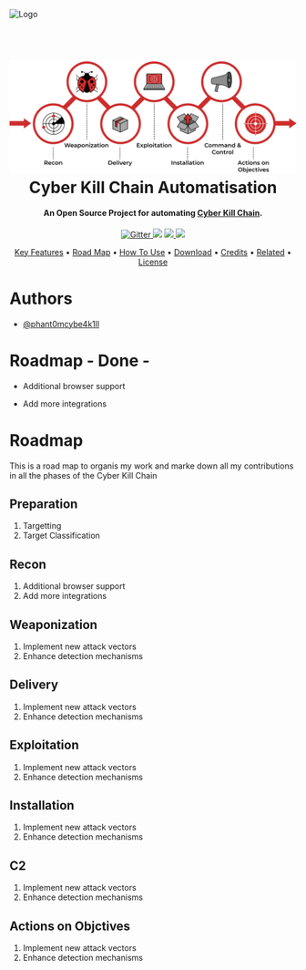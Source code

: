 ![Logo]()
<h1 align="center">
  <br>
  <a href="https://github.com/phant0mcybe4k1ll/auto_cyber_kill_chain"><img src="https://github.com/phant0mcybe4k1ll/auto_cyber_kill_chain/blob/main/ressources/images/cyber_kill_chain.png" alt="Cyber Kill Chain" ></a>
  <br>
  Cyber Kill Chain Automatisation
  <br>
</h1>

<h4 align="center">An Open Source Project for automating  <a href="https://www.crowdstrike.com/en-us/cybersecurity-101/cyberattacks/cyber-kill-chain/" target="_blank">Cyber Kill Chain</a>.</h4>

<p align="center">
  <a href="https://badge.fury.io/js/electron-markdownify">
    <img src="https://badge.fury.io/js/electron-markdownify.svg"
         alt="Gitter">
  </a>
  <a href="https://gitter.im/amitmerchant1990/electron-markdownify"><img src="https://badges.gitter.im/amitmerchant1990/electron-markdownify.svg"></a>
  <a href="https://saythanks.io/to/bullredeyes@gmail.com">
      <img src="https://img.shields.io/badge/SayThanks.io-%E2%98%BC-1EAEDB.svg">
  </a>
  <a href="https://www.paypal.me/AmitMerchant">
    <img src="https://img.shields.io/badge/$-donate-ff69b4.svg?maxAge=2592000&amp;style=flat">
  </a>
</p>

<p align="center">
  <a href="#key-features">Key Features</a> •
  <a href="#key-features">Road Map</a> •
  <a href="#how-to-use">How To Use</a> •
  <a href="#download">Download</a> •
  <a href="#credits">Credits</a> •
  <a href="#related">Related</a> •
  <a href="#license">License</a>
</p>

# Authors

- [@phant0mcybe4k1ll](https://github.com/phant0mcybe4k1ll)

# Roadmap - Done -

- Additional browser support

- Add more integrations

# Roadmap

This is a road map to organis my work and marke down all my contributions in all the phases of the Cyber Kill Chain

## Preparation
1. Targetting
2. Target Classification

## Recon
1. Additional browser support
2. Add more integrations

## Weaponization
1. Implement new attack vectors
2. Enhance detection mechanisms

## Delivery
1. Implement new attack vectors
2. Enhance detection mechanisms

## Exploitation
1. Implement new attack vectors
2. Enhance detection mechanisms

## Installation
1. Implement new attack vectors
2. Enhance detection mechanisms

## C2
1. Implement new attack vectors
2. Enhance detection mechanisms

## Actions on Objctives
1. Implement new attack vectors
2. Enhance detection mechanisms

